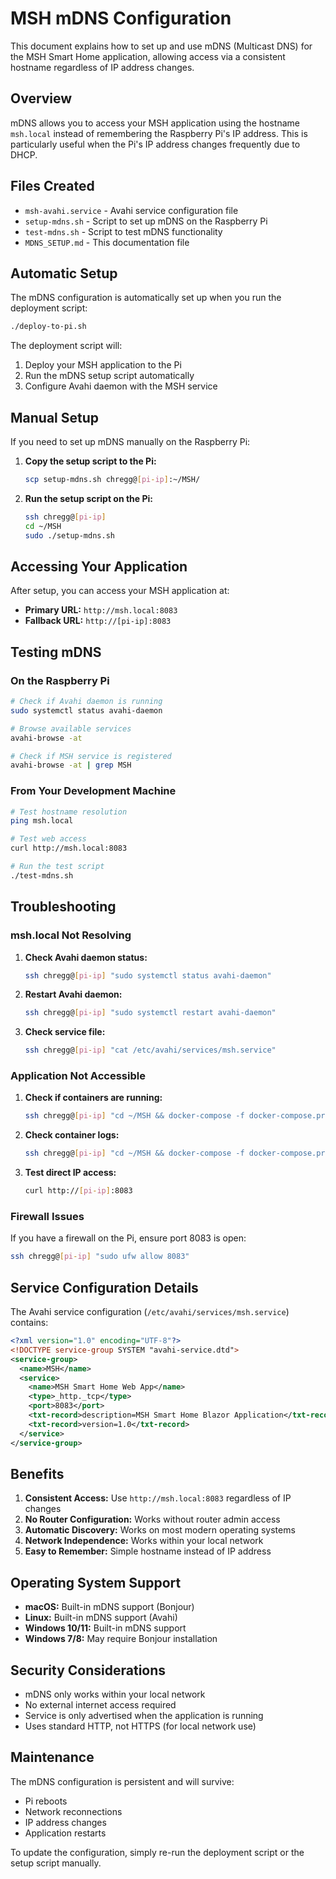 # MSH mDNS Configuration

This document explains how to set up and use mDNS (Multicast DNS) for the MSH Smart Home application, allowing access via a consistent hostname regardless of IP address changes.

## Overview

mDNS allows you to access your MSH application using the hostname `msh.local` instead of remembering the Raspberry Pi's IP address. This is particularly useful when the Pi's IP address changes frequently due to DHCP.

## Files Created

- `msh-avahi.service` - Avahi service configuration file
- `setup-mdns.sh` - Script to set up mDNS on the Raspberry Pi
- `test-mdns.sh` - Script to test mDNS functionality
- `MDNS_SETUP.md` - This documentation file

## Automatic Setup

The mDNS configuration is automatically set up when you run the deployment script:

```bash
./deploy-to-pi.sh
```

The deployment script will:
1. Deploy your MSH application to the Pi
2. Run the mDNS setup script automatically
3. Configure Avahi daemon with the MSH service

## Manual Setup

If you need to set up mDNS manually on the Raspberry Pi:

1. **Copy the setup script to the Pi:**
   ```bash
   scp setup-mdns.sh chregg@[pi-ip]:~/MSH/
   ```

2. **Run the setup script on the Pi:**
   ```bash
   ssh chregg@[pi-ip]
   cd ~/MSH
   sudo ./setup-mdns.sh
   ```

## Accessing Your Application

After setup, you can access your MSH application at:

- **Primary URL:** `http://msh.local:8083`
- **Fallback URL:** `http://[pi-ip]:8083`

## Testing mDNS

### On the Raspberry Pi
```bash
# Check if Avahi daemon is running
sudo systemctl status avahi-daemon

# Browse available services
avahi-browse -at

# Check if MSH service is registered
avahi-browse -at | grep MSH
```

### From Your Development Machine
```bash
# Test hostname resolution
ping msh.local

# Test web access
curl http://msh.local:8083

# Run the test script
./test-mdns.sh
```

## Troubleshooting

### msh.local Not Resolving

1. **Check Avahi daemon status:**
   ```bash
   ssh chregg@[pi-ip] "sudo systemctl status avahi-daemon"
   ```

2. **Restart Avahi daemon:**
   ```bash
   ssh chregg@[pi-ip] "sudo systemctl restart avahi-daemon"
   ```

3. **Check service file:**
   ```bash
   ssh chregg@[pi-ip] "cat /etc/avahi/services/msh.service"
   ```

### Application Not Accessible

1. **Check if containers are running:**
   ```bash
   ssh chregg@[pi-ip] "cd ~/MSH && docker-compose -f docker-compose.prod-msh.yml ps"
   ```

2. **Check container logs:**
   ```bash
   ssh chregg@[pi-ip] "cd ~/MSH && docker-compose -f docker-compose.prod-msh.yml logs web"
   ```

3. **Test direct IP access:**
   ```bash
   curl http://[pi-ip]:8083
   ```

### Firewall Issues

If you have a firewall on the Pi, ensure port 8083 is open:

```bash
ssh chregg@[pi-ip] "sudo ufw allow 8083"
```

## Service Configuration Details

The Avahi service configuration (`/etc/avahi/services/msh.service`) contains:

```xml
<?xml version="1.0" encoding="UTF-8"?>
<!DOCTYPE service-group SYSTEM "avahi-service.dtd">
<service-group>
  <name>MSH</name>
  <service>
    <name>MSH Smart Home Web App</name>
    <type>_http._tcp</type>
    <port>8083</port>
    <txt-record>description=MSH Smart Home Blazor Application</txt-record>
    <txt-record>version=1.0</txt-record>
  </service>
</service-group>
```

## Benefits

1. **Consistent Access:** Use `http://msh.local:8083` regardless of IP changes
2. **No Router Configuration:** Works without router admin access
3. **Automatic Discovery:** Works on most modern operating systems
4. **Network Independence:** Works within your local network
5. **Easy to Remember:** Simple hostname instead of IP address

## Operating System Support

- **macOS:** Built-in mDNS support (Bonjour)
- **Linux:** Built-in mDNS support (Avahi)
- **Windows 10/11:** Built-in mDNS support
- **Windows 7/8:** May require Bonjour installation

## Security Considerations

- mDNS only works within your local network
- No external internet access required
- Service is only advertised when the application is running
- Uses standard HTTP, not HTTPS (for local network use)

## Maintenance

The mDNS configuration is persistent and will survive:
- Pi reboots
- Network reconnections
- IP address changes
- Application restarts

To update the configuration, simply re-run the deployment script or the setup script manually. 